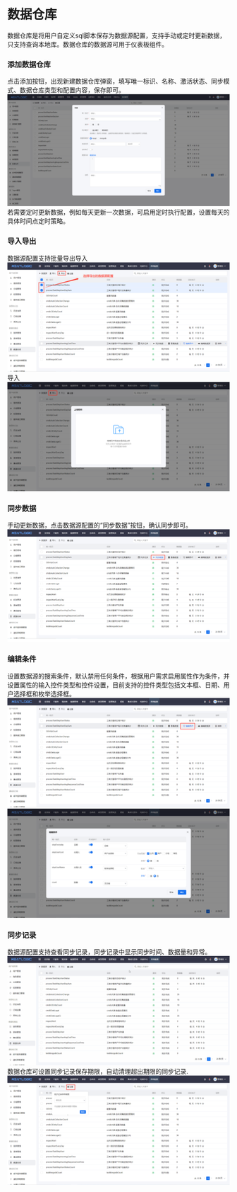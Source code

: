 # 数据仓库
数据仓库是将用户自定义sql脚本保存为数据源配置，支持手动或定时更新数据，只支持查询本地库。数据仓库的数据源可用于仪表板组件。

### 添加数据仓库
点击添加按钮，出现新建数据仓库弹窗，填写唯一标识、名称、激活状态、同步模式、数据仓库类型和配置内容，保存即可。
![](README_IMAGES/数据仓库_添加.png)
若需要定时更新数据，例如每天更新一次数据，可启用定时执行配置，设置每天的具体时间点定时策略。

### 导入导出
数据源配置支持批量导出导入
![](README_IMAGES/数据仓库_导出.png)
导入
![](README_IMAGES/数据仓库_导入.png)

### 同步数据
手动更新数据，点击数据源配置的“同步数据”按钮，确认同步即可。
![](README_IMAGES/数据仓库_同步数据.png)

### 编辑条件
设置数据源的搜索条件，默认禁用任何条件，根据用户需求启用属性作为条件，并设置属性的输入控件类型和控件设置，目前支持的控件类型包括文本框、日期、用户选择框和枚举选择框。
![](README_IMAGES/数据仓库_编辑条件1.png)
![](README_IMAGES/数据仓库_编辑条件2.png)

### 同步记录
数据源配置支持查看同步记录，同步记录中显示同步时间、数据量和异常。
![](README_IMAGES/数据仓库_同步记录.gif)
数据仓库可设置同步记录保存期限，自动清理超出期限的同步记录.
![](README_IMAGES/数据仓库_同步记录保留期限.png)